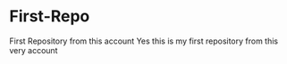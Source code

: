 # First-Repo
First Repository from this account
Yes this is my first repository from this very account
